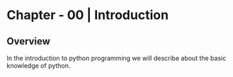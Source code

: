 # Chapter - 00 | Introduction

## Overview

In the introduction to python programming we will describe about the basic knowledge of python.



